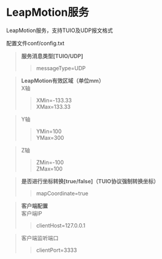 # LeapMotion服务

LeapMotion服务，支持TUIO及UDP报文格式
   
配置文件conf/config.txt
>**服务消息类型[TUIO/UDP]**  
>>messageType=UDP

>**LeapMotion有效区域（单位mm）**  
>X轴  
>>XMin=-133.33  
>>XMax=133.33

>Y轴
>>YMin=100  
>>YMax=300 

>Z轴
>>ZMin=-100  
>>ZMax=100

>**是否进行坐标转换[true/false]（TUIO协议强制转换坐标）**   
>>mapCoordinate=true


>**客户端配置**  
>客户端IP
>>clientHost=127.0.0.1  

>客户端监听端口  
>>clientPort=3333  